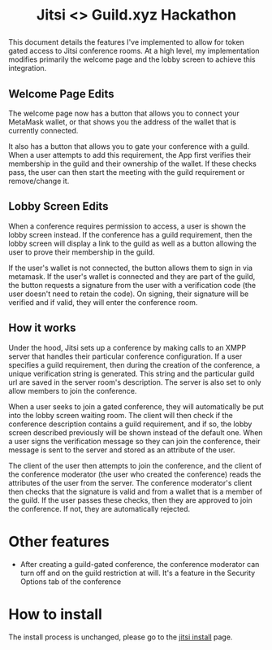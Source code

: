 # <p align="center">Jitsi <> Guild.xyz Hackathon</p>

This document details the features I've implemented to allow for token gated access to Jitsi conference rooms. At a high level, my implementation modifies primarily the welcome page and the lobby screen to achieve this integration. 

## Welcome Page Edits

The welcome page now has a button that allows you to connect your MetaMask wallet, or that shows you the address of the wallet that is currently connected. 

It also has a button that allows you to gate your conference with a guild. When a user attempts to add this requirement, the App first verifies their membership in the guild and their ownership of the wallet. If these checks pass, the user can then start the meeting with the guild requirement or remove/change it.


## Lobby Screen Edits

When a conference requires permission to access, a user is shown the lobby screen instead. If the conference has a guild requirement, then the lobby screen will display a link to the guild as well as a button allowing the user to prove their membership in the guild.

If the user's wallet is not connected, the button allows them to sign in via metamask. If the user's wallet is connected and they are part of the guild, the button requests a signature from the user with a verification code (the user doesn't need to retain the code). On signing, their signature will be verified and if valid, they will enter the conference room. 


## How it works

Under the hood, Jitsi sets up a conference by making calls to an XMPP server that handles their particular conference configuration. If a user specifies a guild requirement, then during the creation of the conference, a unique verification string is generated. This string and the particular guild url are saved in the server room's description. The server is also set to only allow members to join the conference.

When a user seeks to join a gated conference, they will automatically be put into the lobby screen waiting room. The client will then check if the conference description contains a guild requirement, and if so, the lobby screen described previously will be shown instead of the default one. When a user signs the verification message so they can join the conference, their message is sent to the server and stored as an attribute of the user. 

The client of the user then attempts to join the conference, and the client of the conference moderator (the user who created the conference) reads the attributes of the user from the server. The conference moderator's client then checks that the signature is valid and from a wallet that is a member of the guild. If the user passes these checks, then they are approved to join the conference. If not, they are automatically rejected.

# Other features

* After creating a guild-gated conference, the conference moderator can turn off and on the guild restriction at will. It's a feature in the Security Options tab of the conference


# How to install

The install process is unchanged, please go to the [jitsi install](https://jitsi.github.io/handbook/docs/dev-guide/dev-guide-web) page.
